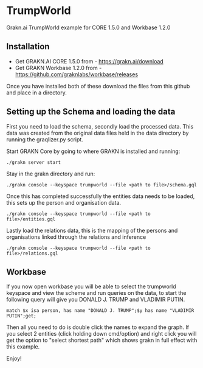 # TrumpWorld
Grakn.ai TrumpWorld example for CORE 1.5.0 and Workbase 1.2.0

## Installation

- Get GRAKN.AI CORE 1.5.0 from - https://grakn.ai/download
- Get GRAKN Workbase 1.2.0 from - https://github.com/graknlabs/workbase/releases

Once you have installed both of these download the files from this github and place in a directory.

## Setting up the Schema and loading the data ##
First you need to load the schema, secondly load the processed data. This data was created from the original data files held in the data directory by running the graqlizer.py script.

Start GRAKN Core by going to where GRAKN is installed and running:
```
./grakn server start
```
Stay in the grakn directory and run:
```
./grakn console --keyspace trumpworld --file <path to file>/schema.gql
```
Once this has completed successfully the entities data needs to be loaded, this sets up the person and organisation data.
```
./grakn console --keyspace trumpworld --file <path to file>/entities.gql
```
Lastly load the relations data, this is the mapping of the persons and organisations linked through the relations and inference
```
./grakn console --keyspace trumpworld --file <path to file>/relations.gql
```
## Workbase
If you now open workbase you will be able to select the trumpworld keyspace and view the scheme and run queries on the data, to start the following query will give you DONALD J. TRUMP and VLADIMIR PUTIN.
```
match $x isa person, has name "DONALD J. TRUMP";$y has name "VLADIMIR PUTIN";get;
```
Then all you need to do is double click the names to expand the graph. If you select 2 entities (click holding down cmd/option) and right click you will get the option to "select shortest path" which shows grakn in full effect with this example.

Enjoy!
